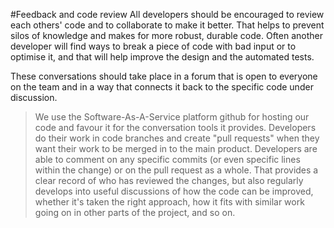 #Feedback and code review
All developers should be encouraged to review each others' code and to collaborate to make it better. That helps to prevent silos of knowledge and makes for more robust, durable code. Often another developer will find ways to break a piece of code with bad input or to optimise it, and that will help improve the design and the automated tests.

These conversations should take place in a forum that is open to everyone on the team and in a way that connects it back to the specific code under discussion.

> We use the Software-As-A-Service platform github for hosting our code and favour it for the conversation tools it provides. Developers do their work in code branches and create "pull requests" when they want their work to be merged in to the main product. Developers are able to comment on any specific commits (or even specific lines within the change) or on the pull request as a whole. That provides a clear record of who has reviewed the changes, but also regularly develops into useful discussions of how the code can be improved, whether it's taken the right approach, how it fits with similar work going on in other parts of the project, and so on.
